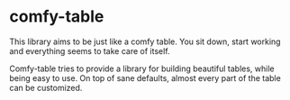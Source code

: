 # comfy-table

This library aims to be just like a comfy table.
You sit down, start working and everything seems to take care of itself.

Comfy-table tries to provide a library for building beautiful tables, while being easy to use.
On top of sane defaults, almost every part of the table can be customized.
